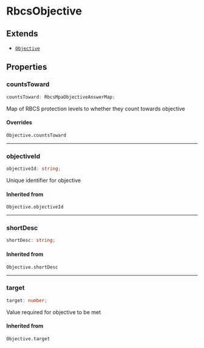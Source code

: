 # RbcsObjective

## Extends

- [`Objective`](../type-aliases/Objective.md)

## Properties

### countsToward

```ts
countsToward: RbcsMpaObjectiveAnswerMap;
```

Map of RBCS protection levels to whether they count towards objective

#### Overrides

`Objective.countsToward`

***

### objectiveId

```ts
objectiveId: string;
```

Unique identifier for objective

#### Inherited from

`Objective.objectiveId`

***

### shortDesc

```ts
shortDesc: string;
```

#### Inherited from

`Objective.shortDesc`

***

### target

```ts
target: number;
```

Value required for objective to be met

#### Inherited from

`Objective.target`
